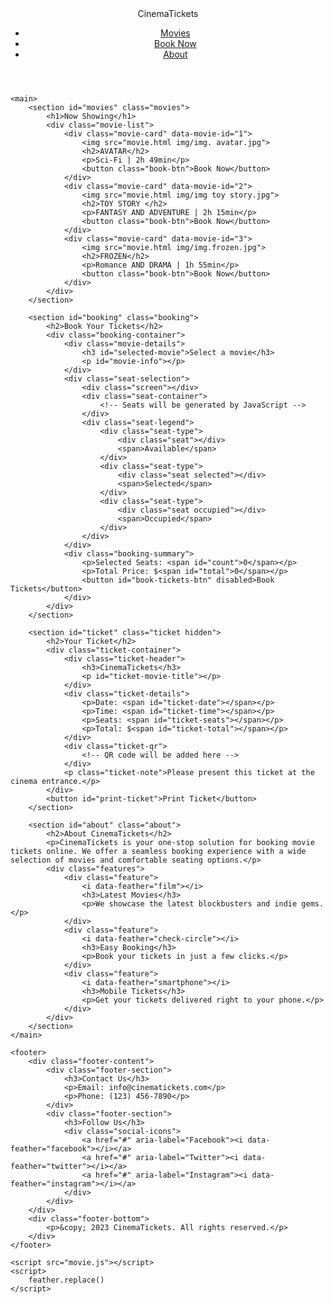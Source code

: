 <!DOCTYPE html>
<html lang="en">
<head>
    <meta charset="UTF-8">
    <meta name="viewport" content="width=device-width, initial-scale=1.0">
    <title>Movie Ticket Booking</title>
    <link rel="stylesheet" href="movie.css">
    <script src="https://unpkg.com/feather-icons"></script>
</head>
<body>
    <header>
        <nav>
            <div class="logo">CinemaTickets</div>
            <ul class="nav-links">
                <li><a href="#movies">Movies</a></li>
                <li><a href="#booking">Book Now</a></li>
                <li><a href="#about">About</a></li>
            </ul>
            <div class="burger" aria-label="Toggle menu">
                <div class="line1"></div>
                <div class="line2"></div>
                <div class="line3"></div>
            </div>
        </nav>
    </header>

    <main>
        <section id="movies" class="movies">
            <h1>Now Showing</h1>
            <div class="movie-list">
                <div class="movie-card" data-movie-id="1">
                    <img src="movie.html img/img. avatar.jpg">
                    <h2>AVATAR</h2>
                    <p>Sci-Fi | 2h 49min</p>
                    <button class="book-btn">Book Now</button>
                </div>
                <div class="movie-card" data-movie-id="2">
                    <img src="movie.html img/img toy story.jpg">
                    <h2>TOY STORY </h2>
                    <p>FANTASY AND ADVENTURE | 2h 15min</p>
                    <button class="book-btn">Book Now</button>
                </div>
                <div class="movie-card" data-movie-id="3">
                    <img src="movie.html img/img.frozen.jpg">
                    <h2>FROZEN</h2>
                    <p>Romance AND DRAMA | 1h 55min</p>
                    <button class="book-btn">Book Now</button>
                </div>
            </div>
        </section>

        <section id="booking" class="booking">
            <h2>Book Your Tickets</h2>
            <div class="booking-container">
                <div class="movie-details">
                    <h3 id="selected-movie">Select a movie</h3>
                    <p id="movie-info"></p>
                </div>
                <div class="seat-selection">
                    <div class="screen"></div>
                    <div class="seat-container">
                        <!-- Seats will be generated by JavaScript -->
                    </div>
                    <div class="seat-legend">
                        <div class="seat-type">
                            <div class="seat"></div>
                            <span>Available</span>
                        </div>
                        <div class="seat-type">
                            <div class="seat selected"></div>
                            <span>Selected</span>
                        </div>
                        <div class="seat-type">
                            <div class="seat occupied"></div>
                            <span>Occupied</span>
                        </div>
                    </div>
                </div>
                <div class="booking-summary">
                    <p>Selected Seats: <span id="count">0</span></p>
                    <p>Total Price: $<span id="total">0</span></p>
                    <button id="book-tickets-btn" disabled>Book Tickets</button>
                </div>
            </div>
        </section>

        <section id="ticket" class="ticket hidden">
            <h2>Your Ticket</h2>
            <div class="ticket-container">
                <div class="ticket-header">
                    <h3>CinemaTickets</h3>
                    <p id="ticket-movie-title"></p>
                </div>
                <div class="ticket-details">
                    <p>Date: <span id="ticket-date"></span></p>
                    <p>Time: <span id="ticket-time"></span></p>
                    <p>Seats: <span id="ticket-seats"></span></p>
                    <p>Total: $<span id="ticket-total"></span></p>
                </div>
                <div class="ticket-qr">
                    <!-- QR code will be added here -->
                </div>
                <p class="ticket-note">Please present this ticket at the cinema entrance.</p>
            </div>
            <button id="print-ticket">Print Ticket</button>
        </section>

        <section id="about" class="about">
            <h2>About CinemaTickets</h2>
            <p>CinemaTickets is your one-stop solution for booking movie tickets online. We offer a seamless booking experience with a wide selection of movies and comfortable seating options.</p>
            <div class="features">
                <div class="feature">
                    <i data-feather="film"></i>
                    <h3>Latest Movies</h3>
                    <p>We showcase the latest blockbusters and indie gems.</p>
                </div>
                <div class="feature">
                    <i data-feather="check-circle"></i>
                    <h3>Easy Booking</h3>
                    <p>Book your tickets in just a few clicks.</p>
                </div>
                <div class="feature">
                    <i data-feather="smartphone"></i>
                    <h3>Mobile Tickets</h3>
                    <p>Get your tickets delivered right to your phone.</p>
                </div>
            </div>
        </section>
    </main>

    <footer>
        <div class="footer-content">
            <div class="footer-section">
                <h3>Contact Us</h3>
                <p>Email: info@cinematickets.com</p>
                <p>Phone: (123) 456-7890</p>
            </div>
            <div class="footer-section">
                <h3>Follow Us</h3>
                <div class="social-icons">
                    <a href="#" aria-label="Facebook"><i data-feather="facebook"></i></a>
                    <a href="#" aria-label="Twitter"><i data-feather="twitter"></i></a>
                    <a href="#" aria-label="Instagram"><i data-feather="instagram"></i></a>
                </div>
            </div>
        </div>
        <div class="footer-bottom">
            <p>&copy; 2023 CinemaTickets. All rights reserved.</p>
        </div>
    </footer>

    <script src="movie.js"></script>
    <script>
        feather.replace()
    </script>
</body>
</html>
